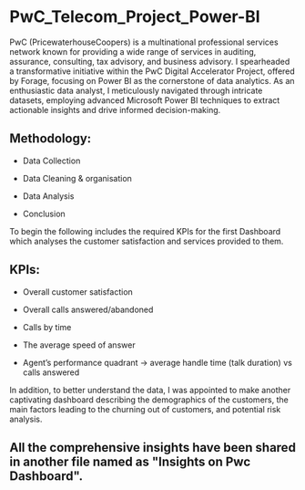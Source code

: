 # PwC_Telecom_Project_Power-BI
PwC (PricewaterhouseCoopers) is a multinational professional services network known for providing a wide range of services in auditing, assurance, consulting, tax advisory, and business advisory. I spearheaded a transformative initiative within the PwC Digital Accelerator Project, offered by Forage, focusing on Power BI as the cornerstone of data analytics. As an enthusiastic data analyst, I meticulously navigated through intricate datasets, employing advanced Microsoft Power BI techniques to extract actionable insights and drive informed decision-making.
## Methodology:

- Data Collection

- Data Cleaning & organisation

- Data Analysis

- Conclusion

To begin the following includes the required KPIs for the first Dashboard which analyses the customer satisfaction and services provided to them.
## KPIs:
- Overall customer satisfaction

- Overall calls answered/abandoned

- Calls by time

- The average speed of answer

- Agent’s performance quadrant -> average handle time (talk duration) vs calls answered

In addition, to better understand the data, I was appointed to make another captivating dashboard describing the demographics of the customers, the main factors leading to the churning out of customers, and potential risk analysis.


## All the comprehensive insights have been shared in another file named as "Insights on Pwc Dashboard".
